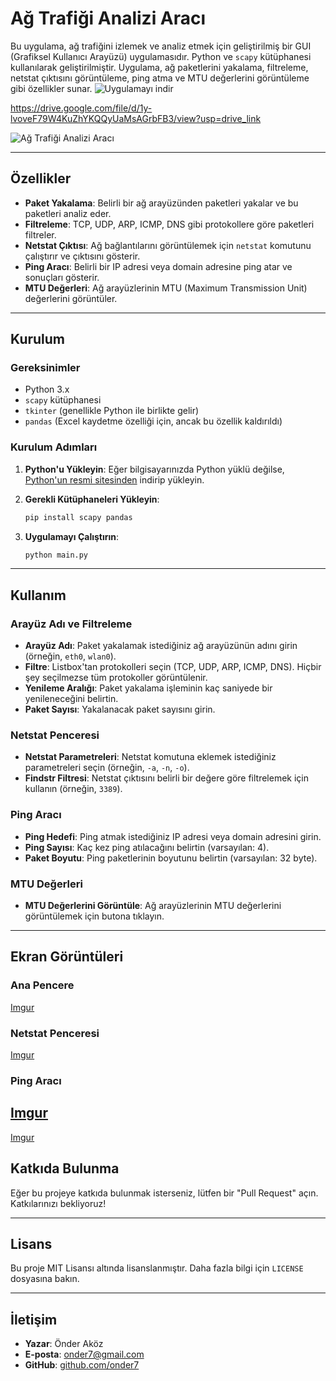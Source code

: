 

# Ağ Trafiği Analizi Aracı

Bu uygulama, ağ trafiğini izlemek ve analiz etmek için geliştirilmiş bir GUI (Grafiksel Kullanıcı Arayüzü) uygulamasıdır. Python ve `scapy` kütüphanesi kullanılarak geliştirilmiştir. Uygulama, ağ paketlerini yakalama, filtreleme, netstat çıktısını görüntüleme, ping atma ve MTU değerlerini görüntüleme gibi özellikler sunar.
![Uygulamayı indir](https://drive.google.com/file/d/1y-lvoveF79W4KuZhYKQQyUaMsAGrbFB3/view?usp=drive_link)

https://drive.google.com/file/d/1y-lvoveF79W4KuZhYKQQyUaMsAGrbFB3/view?usp=drive_link

![Ağ Trafiği Analizi Aracı](https://i.imgur.com/uSMJo4Z.jpg)

---

## Özellikler

- **Paket Yakalama**: Belirli bir ağ arayüzünden paketleri yakalar ve bu paketleri analiz eder.
- **Filtreleme**: TCP, UDP, ARP, ICMP, DNS gibi protokollere göre paketleri filtreler.
- **Netstat Çıktısı**: Ağ bağlantılarını görüntülemek için `netstat` komutunu çalıştırır ve çıktısını gösterir.
- **Ping Aracı**: Belirli bir IP adresi veya domain adresine ping atar ve sonuçları gösterir.
- **MTU Değerleri**: Ağ arayüzlerinin MTU (Maximum Transmission Unit) değerlerini görüntüler.

---

## Kurulum

### Gereksinimler

- Python 3.x
- `scapy` kütüphanesi
- `tkinter` (genellikle Python ile birlikte gelir)
- `pandas` (Excel kaydetme özelliği için, ancak bu özellik kaldırıldı)

### Kurulum Adımları

1. **Python'u Yükleyin**: Eğer bilgisayarınızda Python yüklü değilse, [Python'un resmi sitesinden](https://www.python.org/downloads/) indirip yükleyin.

2. **Gerekli Kütüphaneleri Yükleyin**:
   ```bash
   pip install scapy pandas
   ```

3. **Uygulamayı Çalıştırın**:
   ```bash
   python main.py
   ```

---

## Kullanım

### Arayüz Adı ve Filtreleme

- **Arayüz Adı**: Paket yakalamak istediğiniz ağ arayüzünün adını girin (örneğin, `eth0`, `wlan0`).
- **Filtre**: Listbox'tan protokolleri seçin (TCP, UDP, ARP, ICMP, DNS). Hiçbir şey seçilmezse tüm protokoller görüntülenir.
- **Yenileme Aralığı**: Paket yakalama işleminin kaç saniyede bir yenileneceğini belirtin.
- **Paket Sayısı**: Yakalanacak paket sayısını girin.

### Netstat Penceresi

- **Netstat Parametreleri**: Netstat komutuna eklemek istediğiniz parametreleri seçin (örneğin, `-a`, `-n`, `-o`).
- **Findstr Filtresi**: Netstat çıktısını belirli bir değere göre filtrelemek için kullanın (örneğin, `3389`).

### Ping Aracı

- **Ping Hedefi**: Ping atmak istediğiniz IP adresi veya domain adresini girin.
- **Ping Sayısı**: Kaç kez ping atılacağını belirtin (varsayılan: 4).
- **Paket Boyutu**: Ping paketlerinin boyutunu belirtin (varsayılan: 32 byte).

### MTU Değerleri

- **MTU Değerlerini Görüntüle**: Ağ arayüzlerinin MTU değerlerini görüntülemek için butona tıklayın.

---

## Ekran Görüntüleri

### Ana Pencere
[Imgur](https://i.imgur.com/Dxdn8mM.jpg)

### Netstat Penceresi
[Imgur](https://i.imgur.com/fExJa19.jpg)

### Ping Aracı
[Imgur](https://i.imgur.com/ngamgC8.jpg)
---
[Imgur](https://i.imgur.com/uSMJo4Z.jpg)
## Katkıda Bulunma

Eğer bu projeye katkıda bulunmak isterseniz, lütfen bir "Pull Request" açın. Katkılarınızı bekliyoruz!

---

## Lisans

Bu proje MIT Lisansı altında lisanslanmıştır. Daha fazla bilgi için `LICENSE` dosyasına bakın.

---

## İletişim

- **Yazar**: Önder Aköz
- **E-posta**: onder7@gmail.com
- **GitHub**: [github.com/onder7](https://github.com/onder7)



